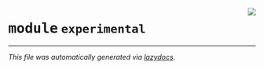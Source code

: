 <!-- markdownlint-disable -->

<a href="https://github.com/qtstrap/qtstrap/blob/master\qtstrap\experimental\__init__.py"><img align="right" style="float:right;" src="https://img.shields.io/badge/-source-cccccc?style=flat-square"></a>

# <kbd>module</kbd> `experimental`








---

_This file was automatically generated via [lazydocs](https://github.com/ml-tooling/lazydocs)._
